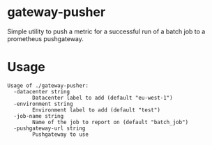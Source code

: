 # gateway-pusher

Simple utility to push a metric for a successful run of a batch job to a prometheus pushgateway.

# Usage
```
Usage of ./gateway-pusher:
  -datacenter string
    	Datacenter label to add (default "eu-west-1")
  -environment string
    	Environment label to add (default "test")
  -job-name string
    	Name of the job to report on (default "batch_job")
  -pushgateway-url string
    	Pushgateway to use
```
